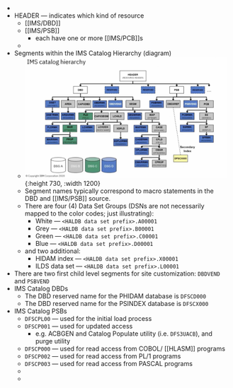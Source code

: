 -
- HEADER — indicates which kind of resource
	- [[IMS/DBD]]
	- [[IMS/PSB]]
		- each have one or more [[IMS/PCB]]s
	-
- Segments within the IMS Catalog Hierarchy (diagram)
	- ![image.png](../assets/image_1753372049970_0.png){:height 730, :width 1200}
	- Segment names typically correspond to macro statements in the DBD and [[IMS/PSB]] source.
	- There are four (4) Data Set Groups (DSNs are not necessarily mapped to the color codes; just illustrating):
		- White — `<HALDB data set prefix>.A00001`
		- Grey — `<HALDB data set prefix>.B00001`
		- Green — `<HALDB data set prefix>.C00001`
		- Blue — `<HALDB data set prefix>.D00001`
	- and two additional:
		- HIDAM index — `<HALDB data set prefix>.X00001`
		- ILDS data set — `<HALDB data set prefix>.L00001`
- There are two first child level segments for site customization: `DBDVEND` and `PSBVEND`
- IMS Catalog DBDs
	- The DBD reserved name for the PHIDAM database is `DFSCD000`
	- The DBD reserved name for the PSINDEX database is `DFSCX000`
- IMS Catalog PSBs
	- `DFSCPL00` — used for the initial load process
	- `DFSCP001` — used for updated access
		- e.g. ACBGEN and Catalog Populate utility (i.e. `DFS3UACB`), and purge utility
	- `DFSCP000` — used for read access from COBOL/ [[HLASM]] programs
	- `DFSCP002` — used for read access from PL/1 programs
	- `DFSCP003` — used for read access from PASCAL programs
	-
	-